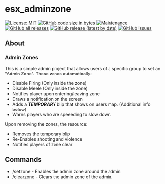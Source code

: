 # esx_adminzone
[![License: MIT](https://img.shields.io/badge/License-MIT-yellow.svg)](https://opensource.org/licenses/MIT)
[![GitHub code size in bytes](https://img.shields.io/github/languages/code-size/nick-perry14/esx_adminzone)](#)
[![Maintenance](https://img.shields.io/maintenance/yes/2020)](#)
[![GitHub all releases](https://img.shields.io/github/downloads/nick-perry14/esx_adminzone/total)](https://github.com/nick-perry14/esx_adminmode/releases)
[![GitHub release (latest by date)](https://img.shields.io/github/v/release/nick-perry14/esx_adminzone)](https://github.com/nick-perry14/esx_adminmode/releases/latest)
[![GitHub issues](https://img.shields.io/github/issues/nick-perry14/esx_adminzone)](https://github.com/nick-perry14/esx_adminmode/issues)

## About
### Admin Zones
This is a simple admin project that allows users of a specific group to set an "Admin Zone".  These zones automatically:
- Disable Firing (Only inside the zone)
- Disable Meele (Only inside the zone)
- Notifies player upon entering/leaving zone
- Draws a notification on the screen
- Adds a ***TEMPORARY*** blip that shows on users map.  (Additional info below)
- Warns players who are speeeding to slow down.

Upon removing the zones, the resource:
- Removes the temporary blip
- Re-Enables shooting and violence
- Notifies players of zone clear

## Commands
- /setzone - Enables the admin zone around the admin
- /clearzone - Clears the admin zone of the admin.
